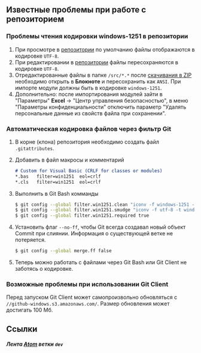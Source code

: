 ﻿## Известные проблемы при работе с репозиторием

### Проблемы чтения кодировки windows-1251 в репозитории

1. При просмотре в [репозитории] по умолчанию файлы отображаются в кодировке `UTF-8`.
2. При редактировании в [репозитории] файлы пересохраняются в кодировке `UTF-8`.
3. Отредактированные файлы в папке `/src/*.*` после [скачивания в ZIP] необходимо открыть в **Блокноте** и пересохранить как `ANSI`. При импорте модули должны быть в кодировке `windows-1251`.
4. Дополнительно: после импортирования модулей зайти в "Параметры" **Excel** -> "Центр управления безопасностью", в меню "Параметры конфиденциальности" отключить параметр "Удалять персональные данные из свойств файла при сохранении".

[репозитории]://github.com/bopoh13/StatsOKM/tree/dev/src
[скачивания в ZIP]://github.com/bopoh13/StatsOKM/archive/dev.zip

### Автоматическая кодировка файлов через фильтр Git

1. В корне (клона) репозитория необходимо создать файл `.gitattributes`.
2. Добавить в файл макросы и комментарий
	```markdown
	# Custom for Visual Basic (CRLF for classes or modules)
	*.bas	filter=win1251  eol=crlf
	*.cls	filter=win1251  eol=crlf
	```

3. Выполнить в Git Bash комманды
	```bash
	$ git config --global filter.win1251.clean "iconv -f windows-1251 -t utf-8"
	$ git config --global filter.win1251.smudge "iconv -f utf-8 -t windows-1251"
	$ git config --global filter.win1251.required true
	```

4. Установить флаг `--no-ff`, чтобы Git всегда создавал новый объект Commit при слиянии. Информация о существующей ветке не потеряется.
	```bash
	$ git config --global merge.ff false
	```

5. Теперь можно работать с файлами через Git Bash или Git Client не заботясь о кодировке.

### Возможные проблемы при использовании Git Client

Перед запуском Git Client может самопроизвольно обновляться с `//github-windows.s3.amazonaws.com/`. Размер обновления может достигать 100 Мб.


## Ссылки



##### Лента [Atom] ветки `dev`



[Atom]://github.com/bopoh13/StatsOKM/commits/dev.atom

